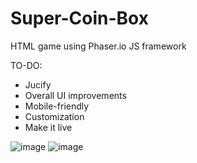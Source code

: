 # Super-Coin-Box
HTML game using Phaser.io JS framework

TO-DO:
- Jucify
- Overall UI improvements
- Mobile-friendly
- Customization
- Make it live

![image](https://user-images.githubusercontent.com/76413347/168509324-f8fbe660-9900-4e45-a946-ad18f98af624.png)
![image](https://user-images.githubusercontent.com/76413347/168509348-0a854ac2-7570-4e00-ba70-6920755bf6ec.png)
